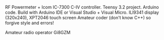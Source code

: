 RF Powermeter + Icom IC-7300 C-IV controller.
Teensy 3.2 project. Arduino code. Build with Arduino IDE or Visual Studio + Visual Micro.
ILI9341 display (320x240), XPT2046 touch screen
Amateur coder (don't know C++) so forgive style and errors!

Amateur radio operator Gi8GZM
